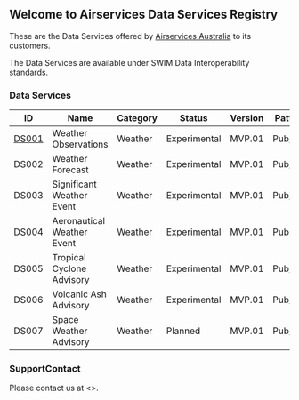 ## Welcome to Airservices Data Services Registry

These are the Data Services offered by [Airservices Australia](http://airservicesaustralia.com) to its customers.

The Data Services are available under SWIM Data Interoperability standards.

### Data Services

ID | Name | Category | Status | Version | Pattern
-- | -- | -- | -- | -- | --
[DS001](DS001/index.md) | Weather Observations | Weather | Experimental | MVP.01 | Pub/Sub
DS002 | Weather Forecast | Weather | Experimental | MVP.01 | Pub/Sub
DS003 | Significant Weather Event| Weather | Experimental | MVP.01 | Pub/Sub
DS004 | Aeronautical Weather Event | Weather | Experimental | MVP.01 | Pub/Sub
DS005 | Tropical Cyclone Advisory | Weather | Experimental | MVP.01 | Pub/Sub
DS006 | Volcanic Ash Advisory  | Weather | Experimental | MVP.01 | Pub/Sub
DS007 | Space Weather Advisory | Weather | Planned | MVP.01 | Pub/Sub


### SupportContact

Please contact us at <>.
